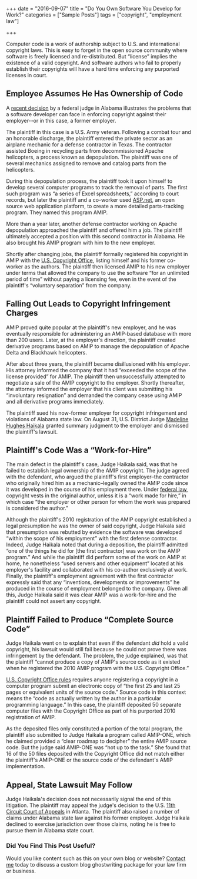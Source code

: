 +++
date = "2016-09-07"
title = "Do You Own Software You Develop for Work?"
categories = ["Sample Posts"]
tags = ["copyright", "employment law"]

+++


Computer code is a work of authorship subject to U.S. and international copyright laws. This is easy to forget in the open source community where software is freely licensed and re-distributed. But “license” implies the existence of a valid copyright. And software authors who fail to properly establish their copyrights will have a hard time enforcing any purported licenses in court.

## Employee Assumes He Has Ownership of Code

A <a href="https://scholar.google.com/scholar_case?case=5651988263964571306&amp;hl=en&amp;as_sdt=6,47">recent decision</a> by a federal judge in Alabama illustrates the problems that a software developer can face in enforcing copyright against their employer--or in this case, a former employer.

The plaintiff in this case is a U.S. Army veteran. Following a combat tour and an honorable discharge, the plaintiff entered the private sector as an airplane mechanic for a defense contractor in Texas. The contractor assisted Boeing in recycling parts from decommissioned Apache helicopters, a process known as depopulation. The plaintiff was one of several mechanics assigned to remove and catalog parts from the helicopters.

During this depopulation process, the plaintiff took it upon himself to develop several computer programs to track the removal of parts. The first such program was “a series of Excel spreadsheets,” according to court records, but later the plaintiff and a co-worker used <a href="http://www.asp.net/">ASP.net</a>, an open source web application platform, to create a more detailed parts-tracking program. They named this program AMIP.

More than a year later, another defense contractor working on Apache depopulation approached the plaintiff and offered him a job. The plaintiff ultimately accepted a position with this second contractor in Alabama. He also brought his AMIP program with him to the new employer.

Shortly after changing jobs, the plaintiff formally registered his copyright in AMIP with the <a href="http://copyright.gov/">U.S. Copyright Office</a>, listing himself and his former co-worker as the authors. The plaintiff then licensed AMIP to his new employer under terms that allowed the company to use the software “for an unlimited period of time” without paying a licensing fee, even in the event of the plaintiff's “voluntary separation” from the company.

## Falling Out Leads to Copyright Infringement Charges

AMIP proved quite popular at the plaintiff's new employer, and he was eventually responsible for administering an AMIP-based database with more than 200 users. Later, at the employer's direction, the plaintiff created derivative programs based on AMIP to manage the depopulation of Apache Delta and Blackhawk helicopters.

After about three years, the plaintiff became disillusioned with his employer. His attorney informed the company that it had “exceeded the scope of the license provided” for AMIP. The plaintiff then unsuccessfully attempted to negotiate a sale of the AMIP copyright to the employer. Shortly thereafter, the attorney informed the employer that his client was submitting his “involuntary resignation” and demanded the company cease using AMIP and all derivative programs immediately.

The plaintiff sued his now-former employer for copyright infringement and violations of Alabama state law. On August 31, U.S. District Judge <a href="http://www.alnd.uscourts.gov/content/judge-madeline-h-haikala">Madeline Hughes Haikala</a> granted summary judgment to the employer and dismissed the plaintiff's lawsuit.

## Plaintiff's Code Was a “Work-for-Hire”

The main defect in the plaintiff's case, Judge Haikala said, was that he failed to establish legal ownership of the AMIP copyright. The judge agreed with the defendant, who argued the plaintiff's first employer–the contractor who originally hired him as a mechanic–legally owned the AMIP code since it was developed in the course of his employment there. Under <a href="http://www.copyright.gov/title17/92chap2.html">federal law</a>, copyright vests in the original author, unless it is a “work made for hire,” in which case “the employer or other person for whom the work was prepared is considered the author.”

Although the plaintiff's 2010 registration of the AMIP copyright established a legal presumption he was the owner of said copyright, Judge Haikala said that presumption was rebutted by evidence the software was developed “within the scope of his employment” with the first defense contractor. Indeed, Judge Haikala noted that during a deposition, the plaintiff admitted “one of the things he did for [the first contractor] was work on the AMIP program.” And while the plaintiff did perform some of the work on AMIP at home, he nonetheless “used servers and other equipment” located at his employer's facility and collaborated with his co-author exclusively at work. Finally, the plaintiff's employment agreement with the first contractor expressly said that any “inventions, developments or improvements” he produced in the course of employment belonged to the company. Given all this, Judge Haikala said it was clear AMIP was a work-for-hire and the plaintiff could not assert any copyright.

## Plaintiff Failed to Produce “Complete Source Code”

Judge Haikala went on to explain that even if the defendant <em>did</em> hold a valid copyright, his lawsuit would still fail because he could not prove there was infringement by the defendant. The problem, the judge explained, was that the plaintiff “cannot produce a copy of AMIP's source code as it existed when he registered the 2010 AMIP program with the U.S. Copyright Office.”

<a href="http://www.copyright.gov/eco/help-deposit.html#source">U.S. Copyright Office rules</a> requires anyone registering a copyright in a computer program submit an electronic copy of “the first 25 and last 25 pages or equivalent units of the source code.” Source code in this context means the “code as actually written by the author in a particular programming language.” In this case, the plaintiff deposited 50 separate computer files with the Copyright Office as part of his purported 2010 registration of AMIP.

As the deposited files only constituted a portion of the total program, the plaintiff also submitted to Judge Haikala a program called AMIP-ONE, which he claimed provided a “clear roadmap to decipher” the entire AMIP source code. But the judge said AMIP-ONE was “not up to the task.” She found that 16 of the 50 files deposited with the Copyright Office did not match either the plaintiff's AMIP-ONE or the source code of the defendant's AMIP implementation.

## Appeal, State Lawsuit May Follow

Judge Haikala's decision does not necessarily signal the end of this litigation. The plaintiff may appeal the judge's decision to the U.S. <a href="http://www.ca11.uscourts.gov/">11th Circuit Court of Appeals</a> in Atlanta. The plaintiff also raised a number of claims under Alabama state law against his former employer. Judge Haikala declined to exercise jurisdiction over those claims, noting he is free to pursue them in Alabama state court.

### Did You Find This Post Useful?

Would you like content such as this on your own blog or website? [Contact me](https://skipoliva.com/#contact) today to discuss a custom blog ghostwriting package for your law firm or business.

